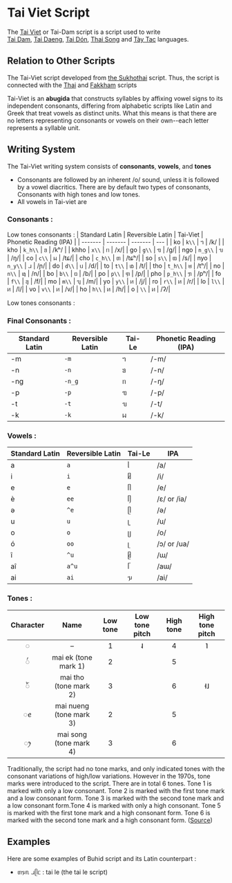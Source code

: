 
# Tai Viet Script

The [Tai Viet](https://en.wikipedia.org/wiki/Tai_Viet_script) or Tai-Dam script is a script used to write [  
Tai Dam](https://en.wikipedia.org/wiki/Tai_Dam_language "Tai Dam language"),  [Tai Daeng](https://en.wikipedia.org/wiki/Tai_Daeng_language "Tai Daeng language"),  [Tai Dón](https://en.wikipedia.org/wiki/Tai_D%C3%B3n_language "Tai Dón language"),  [Thai Song](https://en.wikipedia.org/wiki/Thai_Song_language "Thai Song language")  and  [Tày Tac](https://en.wikipedia.org/wiki/T%C3%A0y_Tac_language "Tày Tac language") languages.


## Relation to Other Scripts

The Tai-Viet script developed from [the Sukhothai](https://en.wikipedia.org/wiki/Sukhothai_script "Sukhothai script") script. Thus, the script is connected with the [Thai](https://en.wikipedia.org/wiki/Thai_script "Thai script") and [Fakkham](https://en.wikipedia.org/wiki/Fakkham_script "Fakkham script") scripts

Tai-Viet is an **abugida** that constructs syllables by affixing vowel signs to its independent consonants, differing from alphabetic scripts like Latin and Greek that treat vowels as distinct units. What this means is that there are no letters representing consonants or vowels on their own--each letter represents a syllable unit.


## Writing System
The Tai-Viet writing system consists of **consonants**, **vowels**, and **tones**

* Consonants are followed by an inherent /o/ sound, unless it is followed by a vowel diacritics. There are by default two types of consonants, Consonants with high tones and low tones.
* All vowels in Tai-viet are 


### Consonants :

Low tones consonants :
| Standard Latin | Reversible Latin    | Tai-Viet | Phonetic Reading (IPA) |
| ------- | ------- | ------- | --- |
| ko  | `k\\` |   ᥐ      | /k/ |
| kho  | `k_h\\`      | ᥑ      | /kʰ/ |
| khho | `x\\`     | ᥒ      | /x/|
| go | `g\\`      | ᥓ      | /g/|
| ngo | `n_g\\`      | ᥔ      | /ŋ/|
| co | `c\\`      | ᥕ      | /tɕ/|
| cho | `c_h\\`      | ᥖ      | /tɕʰ/|
| so | `s\\`      | ᥗ      | /s/|
| nyo | `n_y\\`      | ᥘ      | /ɲ/|
| do | `d\\`      | ᥙ      | /d/|
| to | `t\\`      | ᥚ      | /t/|
| tho | `t_h\\`      | ᥛ      | /tʰ/|
| no | `n\\`      | ᥜ      | /n/|
| bo | `b\\`      | ᥝ      | /b/|
| po | `p\\`      | ᥞ      | /p/|
| pho | `p_h\\`      | ᥟ      | /pʰ/|
| fo | `f\\`      | ᥠ      | /f/|
| mo | `m\\`      | ᥡ      | /m/|
| yo | `y\\`      | ᥢ      | /j/|
| ro | `r\\`      | ᥢ      | /r/|
| lo | `l\\`      | ᥢ      | /l/|
| vo | `v\\`      | ᥢ      | /v/|
| ho | `h\\`      | ᥢ      | /h/|
| o | `\\`      | ᥢ      | /ʔ/|

Low tones consonants :
### Final Consonants :

| Standard Latin | Reversible Latin    | Tai-Le | Phonetic Reading (IPA) |
| ------- | ------- | ------- | --- |
| -m  | `-m` |   ᥐ      | /-m/ |
| -n  | `-n`      | ᥑ      | /-n/ |
| -ng | `-n_g`     | ᥒ      | /-ŋ/|
| -p | `-p`      | ᥓ      | /-p/|
| -t | `-t`      | ᥔ      | /-t/|
| -k | `-k`      | ᥕ      | /-k/|


### Vowels :

| Standard Latin | Reversible Latin | Tai-Le | IPA |
| ------- | ------- | ------- | --- |
| a       | `a`       | ᥣ      | /a/ |
| i       | `i`      | ᥤ      | /i/|
| e        | `e`       | ᥥ      | /e/ |
| è        | `ee`       | ᥦ      | /ɛ/ or /ia/ |
| ə        | `^e`       | ᥫ      | /ə/ |
| u        | `u`       | ᥧ      | /u/ |
| o        | `o`       | ᥩ      | /o/ |
| ó        | `oo`       | ᥨ      | /ɔ/ or /ua/ |
| î        | `^u`       | ᥪ      | /ɯ/ |
| aî        | `a^u`       | ᥬ      | /aɯ/ |
| ai        | `ai`       | ᥭ      | /ai/ |


### Tones :

| Character |    Name   | Low tone | Low tone pitch | High tone | High tone pitch |
|:---------:|:---------:|:--------:|:--------------:|:---------:|:---------------:|
|     ◌     |     –     |     1    |        ˨       |     4     |        ˥        |
|     ◌꪿    |  mai ek (tone mark 1)  |     2    |                |     5     |                 |
|     ◌꫁    |  mai tho (tone mark 2)  |     3    |                |     6     |        ˧˩       |
|     ◌ꫀ    | mai nueng (tone mark 3) |     2    |                |     5     |                 |
|     ◌ꫂ    |  mai song (tone mark 4)|     3    |                |     6     |                 |

Traditionally, the script had no tone marks, and only indicated tones with the consonant variations of high/low variations. However in the 1970s, tone marks were introduced to the script. There are in total 6 tones. Tone 1 is marked with only a low consonant. Tone 2 is marked with the first tone mark and a low consonant form. Tone 3 is marked with the second tone mark and a low consonant form.Tone 4 is marked with only a high consonant. Tone 5 is marked with the first tone mark and a high consonant form. Tone 6 is marked with the second tone mark and a high consonant form. ([Source](https://en.wikipedia.org/wiki/Tai_Viet_script#Tones))

## Examples

Here are some examples of Buhid script and its Latin counterpart :

* ᥖᥭᥰ ᥘᥫᥴ  : tai le (the tai le script)
